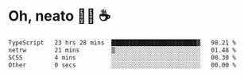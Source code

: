 # Oh, neato 🧑‍💻 ☕

<!--START_SECTION:waka-->

```txt
TypeScript   23 hrs 28 mins  ████████████████████████▓   98.21 %
netrw        21 mins         ▒░░░░░░░░░░░░░░░░░░░░░░░░   01.48 %
SCSS         4 mins          ░░░░░░░░░░░░░░░░░░░░░░░░░   00.30 %
Other        0 secs          ░░░░░░░░░░░░░░░░░░░░░░░░░   00.00 %
```

<!--END_SECTION:waka-->

